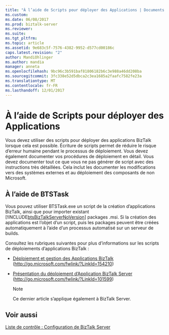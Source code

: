 ```yaml
---
title: "À l’aide de Scripts pour déployer des Applications | Documents Microsoft"
ms.custom: 
ms.date: 06/08/2017
ms.prod: biztalk-server
ms.reviewer: 
ms.suite: 
ms.tgt_pltfrm: 
ms.topic: article
ms.assetid: 9e683c5f-7576-4382-9952-d577cd00186c
caps.latest.revision: "2"
author: MandiOhlinger
ms.author: mandia
manager: anneta
ms.openlocfilehash: 9bc96c3b591baf81806182b6c3e988a46dd208ba
ms.sourcegitcommit: 3fc338e52d5dbca2c3ea1685a2faafc7582fe23a
ms.translationtype: MT
ms.contentlocale: fr-FR
ms.lasthandoff: 12/01/2017
---
```

# <a name="using-scripts-to-deploy-applications"></a>À l’aide de Scripts pour déployer des Applications
Vous devez utiliser des scripts pour déployer des applications BizTalk lorsque cela est possible. Écriture de scripts permet de réduire le risque d’erreur humaine pendant le processus de déploiement. Vous devez également documenter vos procédures de déploiement en détail. Vous devez documenter tout ce que vous ne pas générer de script avec des instructions très détaillées. Cela inclut les documenter les modifications vers des systèmes externes et au déploiement des composants de non Microsoft.  
  
## <a name="using-btstask"></a>À l’aide de BTSTask  
 Vous pouvez utiliser BTSTask.exe un script de la création d’applications BizTalk, ainsi que pour importer existant [!INCLUDE[btsBizTalkServerNoVersion](../includes/btsbiztalkservernoversion-md.md)] packages .msi. Si la création des applications est l’objet d’un script, puis les packages peuvent être créées automatiquement à l’aide d’un processus automatisé sur un serveur de builds.  
  
 Consultez les rubriques suivantes pour plus d’informations sur les scripts de déploiements d’applications BizTalk :  
  
-   [Déploiement et gestion des Applications BizTalk](http://go.microsoft.com/fwlink/?LinkId=154210) (http://go.microsoft.com/fwlink/?LinkId=154210)  
  
-   [Présentation du déploiement d’Application BizTalk Server](http://go.microsoft.com/fwlink/?LinkId=101599) (http://go.microsoft.com/fwlink/?LinkId=101599)  
  
    > [!NOTE]  
    >  Ce dernier article s’applique également à BizTalk Server.  
  
## <a name="see-also"></a>Voir aussi  
 [Liste de contrôle : Configuration de BizTalk Server](../technical-guides/checklist-configuring-biztalk-server.md)